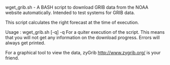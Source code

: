 wget_grib.sh - A BASH script to download GRIB data from the NOAA website
automatically. Intended to test systems for GRIB data.

This script calculates the right forecast at the time of execution.

 Usage : wget_grib.sh [-q]
 -q  For a quiter execution of the script. This means that you will not get
     any information on the download progress. Errors will always get printed.

For a graphical tool to view the data, zyGrib <http://www.zygrib.org/> is your
friend.
